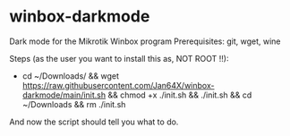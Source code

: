 # winbox-darkmode
Dark mode for the Mikrotik Winbox program
Prerequisites:
git, wget, wine

Steps (as the user you want to install this as, NOT ROOT !!):
* cd ~/Downloads/ && wget https://raw.githubusercontent.com/Jan64X/winbox-darkmode/main/init.sh && chmod +x ./init.sh && ./init.sh && cd ~/Downloads && rm ./init.sh

And now the script should tell you what to do.
